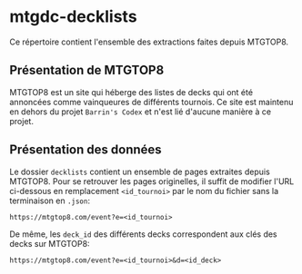 # mtgdc-decklists
Ce répertoire contient l'ensemble des extractions faites depuis MTGTOP8.

## Présentation de MTGTOP8
MTGTOP8 est un site qui héberge des listes de decks qui ont été annoncées
comme vainqueures de différents tournois. Ce site est maintenu en dehors
du projet `Barrin's Codex` et n'est lié d'aucune manière à ce projet.

## Présentation des données
Le dossier `decklists` contient un ensemble de pages extraites depuis MTGTOP8.
Pour se retrouver les pages originelles, il suffit de modifier l'URL ci-dessous
en remplacement `<id_tournoi>` par le nom du fichier sans la terminaison en
`.json`:
```
https://mtgtop8.com/event?e=<id_tournoi>
```

De même, les `deck_id` des différents decks correspondent aux clés des decks sur
MTGTOP8:
```
https://mtgtop8.com/event?e=<id_tournoi>&d=<id_deck>
```
